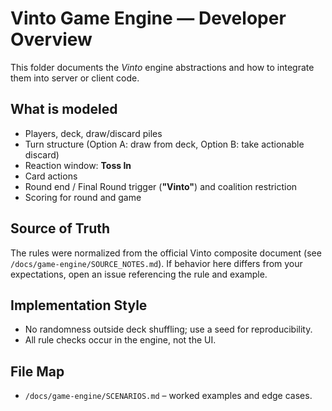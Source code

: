 # Vinto Game Engine — Developer Overview

This folder documents the *Vinto* engine abstractions and how to integrate them into server or client code.

## What is modeled
- Players, deck, draw/discard piles
- Turn structure (Option A: draw from deck, Option B: take actionable discard)
- Reaction window: **Toss In**
- Card actions
- Round end / Final Round trigger (**"Vinto"**) and coalition restriction
- Scoring for round and game

## Source of Truth
The rules were normalized from the official Vinto composite document (see `/docs/game-engine/SOURCE_NOTES.md`). If behavior here differs from your expectations, open an issue referencing the rule and example.

## Implementation Style
- No randomness outside deck shuffling; use a seed for reproducibility.
- All rule checks occur in the engine, not the UI.

## File Map
- `/docs/game-engine/SCENARIOS.md` – worked examples and edge cases.

